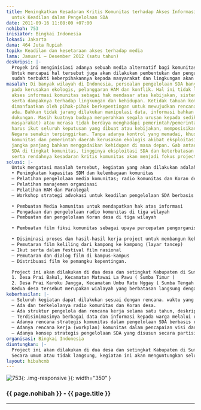 ```yaml
---
title: Meningkatkan Kesadaran Kritis Komunitas terhadap Akses Informasi dan Media
  untuk Keadilan dalam Pengelolaan SDA
date: 2011-09-16 11:08:00 +07:00
nohibah: 753
inisiator: Bingkai Indonesia
lokasi: Jakarta
dana: 464 Juta Rupiah
topik: Keadilan dan kesetaraan akses terhadap media
lama: Januari – Desember 2012 (satu tahun)
deskripsi: |-
  Proyek ini menginisiasi adanya sebuah media alternatif bagi komunitas yang  memiliki keterbatasan dalam mengakses informasi. Serta menginisiasikan pembangunan kesadaran kritis terhadap hak warga Negara atau hak asasi khususnya oleh penyelenggara Negara. Media alternatif yang akan digunakan untuk memenuhi hak atas informasi tersebut adalah membangun dan mengelola radio komunitas dan Koran desa. Kedua media tersebut akan dikelola oleh komunitas secara mandiri dan independent untuk kepentingan komunitas itu sendiri.
  Untuk mencapai hal tersebut juga akan dilakukan pembentukan dan penguatan kelembagaan, serta membangun jejaring untuk pengelolaan keuangan bagi keberlanjutan proyek yang diinisasi. Dan untuk mempercepat proses kesadaran kritis dan keterlibatan komunitas secara massif dan sebagai media kampanye, sebuah film fiksi kolosal akan dibuat dengan melibatkan banyak komunitas wilayah proyek. Proses pembuatan film tersebut akan melibatkan komunitas sejak pengumpulan gagasan, penyusunan perencanaan, pambagian peran sampai produksi dan penyelesaiannya. Untuk mendapatkan dukungan, tokoh-tokoh publik yang
  sudah terbukti keberpihakannya kepada masyarakat dan lingkungan akan dilibatkan sebagai sebagai bagian dari aktor film fiksi komunitas tersebut.
masalah: Di banyak wilayah di Indonesia, persoalan pengelolaan SDA banyak berujung
  pada kerusakan ekologis, pelanggaran HAM dan konflik. Hal ini tidak lepas dari terbatasnya
  akses informasi komunitas sebagai hak mendasar atas kebijakan, sistem kelola SDA
  serta dampaknya terhadap lingkungan dan kehidupan. Ketidak tahuan komunitas justru
  dimanfaatkan oleh pihak-pihak berkepentingan untuk mewujudkan rencana-rencana yang
  ada. Bahkan tidak jarang dilakukan manipulasi data, informasi bahkan manipulasi
  dukungan. Masih kuatnya budaya menyerahkan segala urusan kepada sedikit orang (tokoh
  masyarakat) atau merasa tidak berdaya menghadapi pemerintah/pemerintah daerah sehingga
  harus ikut seluruh keputusan yang dibuat atau kebijakan, memposisikan hak-hak warga
  Negara semakin terpinggirkan. Tanpa adanya kontrol yang memadai, khususnya dari
  komunitas dan pemerintah daerah kerusakan ekologis akibat eksploitasi SDA akan berdampak
  jangka panjang bahkan menggadaikan kehidupan di masa depan. Gab antara kekayaan
  SDA di tingkat komunitas, tingginya eksploitasi SDA dan keterbatasan akses informasi
  serta rendahnya kesadaran kritis komunitas akan menjadi fokus project.
solusi: |-
  Untuk mengatasi masalah tersebut, kegiatan yang akan dilakukan adalah
  • Peningkatan kapasitas SDM dan kelembagaan komunitas
  – Pelatihan pengelolaan media komunitas; radio komunitas dan Koran desa
  – Pelatihan manajemen organisasi
  – Pelatihan HAM dan Paralegal
  – Workshop strategi advokasi untuk keadilan pengelolaan SDA berbasis komunitas

  • Pembuatan Media komunitas untuk mendapatkan hak atas informasi
  – Pengadaan dan pengelolaan radio komunitas di tiga wilayah
  – Pembuatan dan pengelolaan Koran desa di tiga wilayah

  • Pembuatan film fiksi komunitas sebagai upaya percepatan pengorganisasian dan tumbuhnya kesadaran kritis kolektif komunitas.

  • Disiminasi proses dan hasil-hasil kerja project untuk membangun kekuatan kolektif dan dukungan
  – Pemutaran film keliling dari kampong ke kampong (layar tancep)
  – Ikut serta dalam festival film nasional
  – Pemutaran dan dialog film di kampus-kampus
  – Distribuasi film ke pemangku kepentingan.

  Project ini akan dilakukan di dua desa dan setingkat Kabupaten di Sumba Timur dan Kabupaten Sumba Tengah untuk advokasi kebijakan. Secara umum atau tidak langsung, kegiatan ini akan menguntungkan seluruh warga masyarakat Sumba Timur dan Kabupaten Sumba Tengah, pemerintah daerah maupun sector swasta. Secara khusus, penerima manfaat secara langsung adalah komunitas dua desa;
  1. Desa Prai Bakul, Kecamatan Matawai La Pawu ( Sumba Timur )
  2. Desa Prai Karoku Jangga, Kecamatan Umbu Ratu Nggay ( Sumba Tengah )
  Kedua desa tersebut merupakan wialayah yang berbatasan langsung dengan Taman Nasional Laiwanggi-Wanggameti dan Taman Nasional Manupeu-Tanadaru. Pada kedua taman nasional tersebut berlangsung ekploitasi pertambangan emas secara legal. Akibat operasional pertambangan, sumber-sumber penghidupan masyarakat terganggu. Kegiatan ini akan mendorong daya kritis masyarakat untuk menyelamatkan kawasan konsevasi sebagai sumber penghidupan masyarakat setempat.
keberhasilan: |-
  – Seluruh kegiatan dapat dilakukan sesuai dengan rencana. waktu yang ditentukan dan sesuai dengan capaiannya masing-masing
  – Ada dan terkelolanya radio komunitas dan Koran desa.
  – Ada struktur pengelola dan rencana kerja selama satu tahun, deskripsi kerja, SOP dan rencana anggarannya
  – Terdisimimasimya berbagai data dan informasi kepada warga melalui radio dan Koran komunitas
  – Adanya rencana strategis komunitas dalam pengelolaan SDA berbasis rakyat
  – Adanya rencana kerja (workplan) komunitas dalam pencapaian visi dan misi komunitas
  – Adanya konsep strategis pengelolaan SDA yang disusun secara partisipatif dan disampaikan kepada pemerintah daerah.
organisasi: Bingkai Indonesia
diuntungkan: |-
  Project ini akan dilakukan di dua desa dan setingkat Kabupaten di Sumba Timur dan Kabupaten Sumba Tengah untuk advokasi kebijakan.
  Secara umum atau tidak langsung, kegiatan ini akan menguntungkan seluruh warga masyarakat Sumba Timur dan Kabupaten Sumba Tengah, pemerintah daerah maupun sector swasta. Secara khusus, penerima manfaat secara langsung adalah komunitas dua desa; 1. Desa Prai Bakul, Kecamatan Matawai La Pawu ( Sumba Timur ) 2. Desa Prai Karoku Jangga, Kecamatan Umbu Ratu Nggay ( Sumba Tengah ) Kedua desa tersebut merupakan wialayah yang berbatasan langsung dengan Taman Nasional Laiwanggi-Wanggameti dan Taman Nasional Manupeu-Tanadaru. Pada kedua taman nasional tersebut berlangsung ekploitasi pertambangan emas secara legal. Akibat operasional pertambangan, sumber-sumber penghidupan masyarakat terganggu. Kegiatan ini akan mendorong daya kritis masyarakat untuk menyelamatkan kawasan konsevasi sebagai sumber penghidupan masyarakat setemat.
layout: hibahcmb
---
```


![753](/static/img/hibahcmb/753.png){: .img-responsive }{: width="350" }

### {{ page.nohibah }} - {{ page.title }}

---
